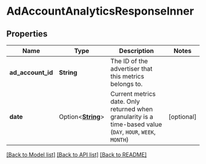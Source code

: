 # AdAccountAnalyticsResponseInner

## Properties

Name | Type | Description | Notes
------------ | ------------- | ------------- | -------------
**ad_account_id** | **String** | The ID of the advertiser that this metrics belongs to. | 
**date** | Option<[**String**](string.md)> | Current metrics date. Only returned when granularity is a time-based value (`DAY`, `HOUR`, `WEEK`, `MONTH`) | [optional]

[[Back to Model list]](../README.md#documentation-for-models) [[Back to API list]](../README.md#documentation-for-api-endpoints) [[Back to README]](../README.md)


